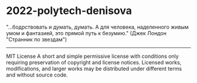 # 2022-polytech-denisova
"...бодрствовать и думать, думать. А для человека, наделенного живым умом и фантазией, это прямой путь к безумию."
(Джек Лондон "Странник по звездам")


__________________________________________________________________________________________________________________
MIT License
A short and simple permissive license with conditions only requiring preservation of copyright and license notices. Licensed works, modifications, and larger works may be distributed under different terms and without source code.
